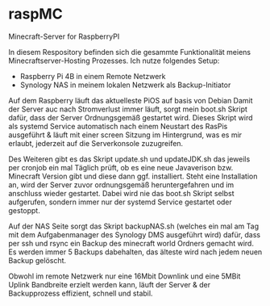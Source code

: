 # raspMC
Minecraft-Server for RaspberryPI

In diesem Respository befinden sich die gesammte Funktionalität meiens Minecraftserver-Hosting Prozesses.
Ich nutze folgendes Setup:
- Raspberry Pi 4B in einem Remote Netzwerk
- Synology NAS in meinem lokalen Netzwerk als Backup-Initiator

Auf dem Raspberry läuft das aktuelleste PiOS auf basis von Debian
Damit der Server auc nach Stromverlust immer läuft, sorgt mein boot.sh Skript dafür, dass der Server Ordnungsgemäß gestartet wird. Dieses Skript wird als systemd Service automatisch nach einem Neustart des RasPis ausgeführt & läuft mit einer screen Sitzung im Hintergrund, was es mir erlaubt, jederzeit auf die Serverkonsole zuzugreifen.

Des Weiteren gibt es das Skript update.sh und updateJDK.sh das jeweils per cronjob ein mal Täglich prüft, ob es eine neue Javaverison bzw. Minecraft Version gibt und diese dann ggf. installiert. Steht eine Installation an, wird der Server zuvor ordnungsgemäß heruntergefahren und im anschluss wieder gestartet. Dabei wird nie das boot.sh Skript selbst aufgerufen, sondern immer nur der systemd Service gestartet oder gestoppt.

Auf der NAS Seite sorgt das Skript backupNAS.sh (welches ein mal am Tag mit dem Aufgabenmanager des Synology DMS ausgeführt wird) dafür, dass per ssh und rsync ein Backup des minecraft world Ordners gemacht wird. Es werden immer 5 Backups dabehalten, das älteste wird nach jedem neuen Backup gelöscht. 

Obwohl im remote Netzwerk nur eine 16Mbit Downlink und eine 5MBit Uplink Bandbreite erzielt werden kann, läuft der Server & der Backupprozess effizient, schnell und stabil.

